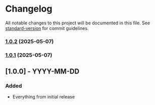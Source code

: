 # Changelog

All notable changes to this project will be documented in this file. See [standard-version](https://github.com/conventional-changelog/standard-version) for commit guidelines.

### [1.0.2](https://github.com/champ8644/prioriq/compare/v1.0.1...v1.0.2) (2025-05-07)

### [1.0.1](https://github.com/champ8644/prioriq/compare/v1.0.0...v1.0.1) (2025-05-07)

## [1.0.0] - YYYY-MM-DD

### Added
- Everything from initial release

